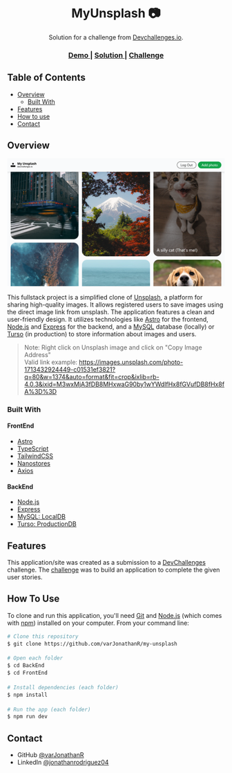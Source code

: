<h1 align="center">MyUnsplash 📷</h1>

<div align="center">
  Solution for a challenge from  <a href="http://devchallenges.io" target="_blank">Devchallenges.io</a>.
</div>

<div align="center">
  <h3>
    <a href="">
      Demo
    </a>
    <span> | </span>
    <a href="">
      Solution
    </a>
    <span> | </span>
    <a href="https://legacy.devchallenges.io/challenges/rYyhwJAxMfES5jNQ9YsP">
      Challenge
    </a>
  </h3>
</div>

## Table of Contents

- [Overview](#overview)
  - [Built With](#built-with)
- [Features](#features)
- [How to use](#how-to-use)
- [Contact](#contact)

## Overview

![MyUnsplash Preview](https://github.com/varJonathanR/my-unsplash/blob/main/my-unsplash_preview.png)

This fullstack project is a simplified clone of [Unsplash](https://unsplash.com/), a platform for sharing high-quality images. It allows registered users to save images using the direct image link from unsplash. The application features a clean and user-friendly design. It utilizes technologies like [Astro](https://astro.build/) for the frontend, [Node.js](https://nodejs.org/en) and [Express](https://expressjs.com/) for the backend, and a [MySQL](https://www.mysql.com/) database (locally) or [Turso](https://turso.tech/) (in production) to store information about images and users.

> Note:
> Right click on Unsplash image and click on "Copy Image Address" <br>
> Valid link example: https://images.unsplash.com/photo-1713432924449-c01531ef3821?q=80&w=1374&auto=format&fit=crop&ixlib=rb-4.0.3&ixid=M3wxMjA3fDB8MHxwaG90by1wYWdlfHx8fGVufDB8fHx8fA%3D%3D

### Built With

#### FrontEnd

- [Astro](https://astro.build/)
- [TypeScript](https://www.typescriptlang.org/)
- [TailwindCSS](https://tailwindcss.com/)
- [Nanostores](https://github.com/nanostores/nanostores)
- [Axios](https://axios-http.com/)

#### BackEnd

- [Node.js](https://nodejs.org/en)
- [Express](https://expressjs.com/)
- [MySQL: LocalDB](https://www.mysql.com/)
- [Turso: ProductionDB](https://turso.tech/)

## Features

This application/site was created as a submission to a [DevChallenges](https://legacy.devchallenges.io/challenges) challenge. The [challenge](https://legacy.devchallenges.io/challenges/rYyhwJAxMfES5jNQ9YsP) was to build an application to complete the given user stories.

## How To Use

To clone and run this application, you'll need [Git](https://git-scm.com) and [Node.js](https://nodejs.org/en/download/) (which comes with [npm](http://npmjs.com)) installed on your computer. From your command line:

```bash
# Clone this repository
$ git clone https://github.com/varJonathanR/my-unsplash

# Open each folder
$ cd BackEnd
$ cd FrontEnd

# Install dependencies (each folder)
$ npm install

# Run the app (each folder)
$ npm run dev
```

## Contact

- GitHub [@varJonathanR](https://github.com/varJonathanR)
- LinkedIn [@jonathanrodriguez04](https://www.linkedin.com/in/jonathanrodriguez04)